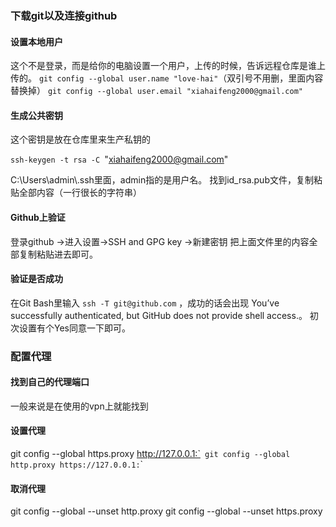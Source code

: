 ### 下载git以及连接github

#### 设置本地用户

这个不是登录，而是给你的电脑设置一个用户，上传的时候，告诉远程仓库是谁上传的。
`git config --global user.name "love-hai"`（双引号不用删，里面内容替换掉）
`git config --global user.email "xiahaifeng2000@gmail.com"`


#### 生成公共密钥

这个密钥是放在仓库里来生产私钥的

`ssh-keygen -t rsa -C `"xiahaifeng2000@gmail.com"

C:\Users\\admin\\.ssh里面，admin指的是用户名。
找到id_rsa.pub文件，复制粘贴全部内容（一行很长的字符串）


#### Github上验证

登录github ->进入设置->SSH and GPG key ->新建密钥
把上面文件里的内容全部复制粘贴进去即可。


#### 验证是否成功

在Git Bash里输入 `ssh -T git@github.com` ，成功的话会出现
You’ve successfully authenticated, but GitHub does not provide shell access.。
初次设置有个Yes同意一下即可。

### 配置代理

#### 找到自己的代理端口

一般来说是在使用的vpn上就能找到

#### 设置代理

git config --global https.proxy http://127.0.0.1:`<port>`
git config --global http.proxy https://127.0.0.1:`<port>`

#### 取消代理

git config --global --unset http.proxy
git config --global --unset https.proxy
